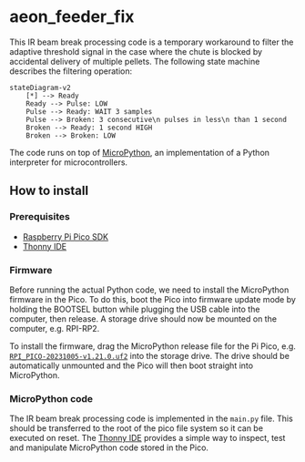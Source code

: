 # aeon_feeder_fix

This IR beam break processing code is a temporary workaround to filter the adaptive threshold signal in the case where the chute is blocked by accidental delivery of multiple pellets. The following state machine describes the filtering operation:

```mermaid
stateDiagram-v2
    [*] --> Ready
    Ready --> Pulse: LOW
    Pulse --> Ready: WAIT 3 samples
    Pulse --> Broken: 3 consecutive\n pulses in less\n than 1 second
    Broken --> Ready: 1 second HIGH
    Broken --> Broken: LOW
```

The code runs on top of [MicroPython](https://github.com/micropython/micropython), an implementation of a Python interpreter for microcontrollers.

## How to install

### Prerequisites

* [Raspberry Pi Pico SDK](https://www.raspberrypi.com/news/raspberry-pi-pico-windows-installer/)
* [Thonny IDE](https://thonny.org/)

### Firmware

Before running the actual Python code, we need to install the MicroPython firmware in the Pico. To do this, boot the Pico into firmware update mode by holding the BOOTSEL button while plugging the USB cable into the computer, then release. A storage drive should now be mounted on the computer, e.g. RPI-RP2.

To install the firmware, drag the MicroPython release file for the Pi Pico, e.g. [`RPI_PICO-20231005-v1.21.0.uf2`](https://micropython.org/resources/firmware/RPI_PICO-20231005-v1.21.0.uf2) into the storage drive. The drive should be automatically unmounted and the Pico will then boot straight into MicroPython.

### MicroPython code

The IR beam break processing code is implemented in the `main.py` file. This should be transferred to the root of the pico file system so it can be executed on reset. The [Thonny IDE](https://thonny.org/) provides a simple way to inspect, test and manipulate MicroPython code stored in the Pico.